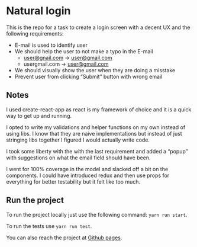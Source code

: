 # Natural login

This is the repo for a task to create a login screen with a decent UX and the following requirements:

* E-mail is used to identify user
* We should help the user to not make a typo in the E-mail
  * user@gnail.com -> user@gmail.com
  * usergmail.com -> user@gmail.com
* We should visually show the user when they are doing a misstake
* Prevent user from clicking “Submit” button with wrong email

## Notes
I used create-react-app as react is my framework of choice and it is a quick way to get up and running.

I opted to write my validations and helper functions on my own instead of using libs. I know that they are naive implementations but instead of just stringing libs together I figured I would actually write code.

I took some liberty with the with the last requirement and added a “popup” with suggestions on what the email field should have been.

I went for 100% coverage in the model and slacked off a bit on the components. I could have introduced redux and then use props for everything for better testability but it felt like too much.

## Run the project
To run the project locally just use the following command: `yarn run start`.

To run the tests use `yarn run test`.

You can also reach the project at [Github pages](https://ulrikstrid.github.io/natural-login/).

